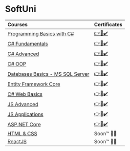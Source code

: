 # SoftUni
|**Courses**|**Certificates**|
|:---|:---|
|<a href="https://softuni.bg/trainings/2210/programming-basics-with-csharp-january-2019" > Programming Basics with C# </a>| <a href="https://softuni.bg/certificates/details/63367/b17f2ce8"> 👉📜✔️</a> |
|<a href="https://softuni.bg/trainings/2363/csharp-fundamentals-may-2019"> C# Fundamentals </a>| <a href="https://softuni.bg/certificates/details/69240/d2c927bf"> 👉📜✔️</a> |
|<a href="https://softuni.bg/trainings/2444/csharp-advanced-september-2019"> C# Advanced </a>| <a href="https://softuni.bg/certificates/details/72130/848218a9"> 👉📜✔️</a> |
|<a href="https://softuni.bg/trainings/2606/csharp-oop-february-2020"> C# OOP </a>| <a href="https://softuni.bg/certificates/details/80989/08c7072f"> 👉📜✔️</a> |
|<a href="https://softuni.bg/trainings/2988/databases-basics-ms-sql-server-may-2020"> Databases Basics - MS SQL Server </a>| <a href="https://softuni.bg/certificates/details/82956/83cf364b"> 👉📜✔️</a> |
|<a href="https://softuni.bg/trainings/2843/entity-framework-core-june-2020"> Entity Framework Core </a>| <a href="https://softuni.bg/certificates/details/86390/20630df2"> 👉📜✔️</a> |
|<a href="https://softuni.bg/trainings/3164/csharp-web-basics-september-2020"> C# Web Basics </a>| <a href="https://softuni.bg/certificates/details/91040/a9ea0727"> 👉📜✔️</a> |
|<a href="https://softuni.bg/trainings/3217/js-advanced-january-2021"> JS Advanced </a>| <a href="https://softuni.bg/certificates/details/98349/f2b1de32"> 👉📜✔️</a> |
|<a href="https://softuni.bg/trainings/3218/js-applications-february-2021"> JS Applications </a>| <a href="https://softuni.bg/certificates/details/102417/aee63c56"> 👉📜✔️</a> |
|<a href="https://softuni.bg/trainings/3354/asp-dot-net-core-june-2021"> ASP.NET Core </a>| <a href="https://softuni.bg/certificates/details/113499/ba57a349"> 👉📜✔️</a> |
|<a href="https://softuni.bg/trainings/3530/html-and-css-september-2021"> HTML & CSS </a>| Soon™ 👨‍💻 |
|<a href="https://softuni.bg/trainings/3497/reactjs-november-2021"> ReactJS </a>| Soon™ 👨‍💻 |

